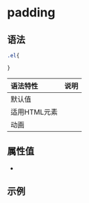 # padding

## 语法

```css
.el{

}
```
|语法特性|说明|
| :--- | :--- |
| 默认值||
| 适用HTML元素 | |
| 动画| |

## 属性值
- 
## 示例
